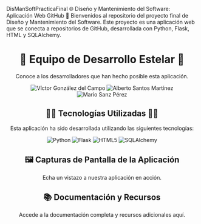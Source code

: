 

DisManSoftPracticaFinal
🌐 Diseño y Mantenimiento del Software: Aplicación Web GitHub 🚀
Bienvenidos al repositorio del proyecto final de Diseño y Mantenimiento del Software. Este proyecto es una aplicación web que se conecta a repositorios de GitHub, desarrollada con Python, Flask, HTML y SQLAlchemy.

<h1 align="center">🌟 Equipo de Desarrollo Estelar 🌟</h1>
<p align="center">Conoce a los desarrolladores que han hecho posible esta aplicación.</p>
<div align="center">
  <!-- Victor Gonzalez -->
  <img src="https://img.shields.io/badge/Victor_Gonzalez-Desarrollador_Python-blueviolet?style=for-the-badge&logo=python" alt="Víctor González del Campo">
  <!-- Alberto Santos -->
  <img src="https://img.shields.io/badge/Alberto_Santos-Experto_Flask-brightgreen?style=for-the-badge&logo=flask" alt="Alberto Santos Martínez">
  <!-- Mario Sanz -->
  <img src="https://img.shields.io/badge/Mario_Sanz-Especialista_HTML-orange?style=for-the-badge&logo=html5" alt="Mario Sanz Pérez">
</div>
<h2 align="center">👨‍💻 Tecnologías Utilizadas 👩‍💻</h2>
<p align="center">Esta aplicación ha sido desarrollada utilizando las siguientes tecnologías:</p>
<div align="center">
  <!-- Tecnologías -->
  <img src="https://img.shields.io/badge/Python-3776AB?style=for-the-badge&logo=python&logoColor=white" alt="Python">
  <img src="https://img.shields.io/badge/Flask-000000?style=for-the-badge&logo=flask&logoColor=white" alt="Flask">
  <img src="https://img.shields.io/badge/HTML5-E34F26?style=for-the-badge&logo=html5&logoColor=white" alt="HTML5">
  <img src="https://img.shields.io/badge/SQLAlchemy-FF694F?style=for-the-badge&logo=sqlite&logoColor=white" alt="SQLAlchemy">
  <!-- Añade más si es necesario -->
</div>
<h2 align="center">🖼️ Capturas de Pantalla de la Aplicación</h2>
<p align="center">Echa un vistazo a nuestra aplicación en acción.</p>
<div align="center">
  <!-- Puedes añadir imágenes del proyecto aquí -->
  <!-- Ejemplo: <img src="URL_DE_LA_IMAGEN" alt="Captura de Pantalla"> -->
</div>
<h2 align="center">📚 Documentación y Recursos</h2>
<p align="center">Accede a la documentación completa y recursos adicionales aquí.</p>
<div align="center">
  <!-- Enlaces a documentación -->
  <!-- Ejemplo: <a href="URL_DE_LA_DOCUMENTACION">Documentación</a> -->
</div>
